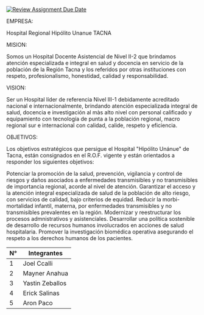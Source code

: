 [![Review Assignment Due Date](https://classroom.github.com/assets/deadline-readme-button-24ddc0f5d75046c5622901739e7c5dd533143b0c8e959d652212380cedb1ea36.svg)](https://classroom.github.com/a/4qIAkGT-)

EMPRESA: 

Hospital Regional Hipólito Unanue TACNA 

MISION:

Somos un Hospital Docente Asistencial de Nivel II-2 que brindamos atención especializada e integral en salud y docencia en servicio de la población de la Región Tacna y los referidos por otras instituciones con respeto, profesionalismo, honestidad, calidad y responsabilidad.

VISION:

Ser un Hospital líder de referencia Nivel III-1 debidamente acreditado nacional e internacionalmente, brindando atención especializada integral de salud, docencia e investigación al màs alto nivel con personal calificado y equipamiento con tecnología de punta a la población regional, macro regional sur e internacional con calidad, calide, respeto y eficiencia.

OBJETIVOS:

Los objetivos estratégicos que persigue el Hospital "Hipólito Unánue" de Tacna, están consignados en el R.O.F. vigente y están orientados a responder los siguientes objetivos:

Potenciar la promoción de la salud, prevención, vigilancia y control de riesgos y daños asociados a enfermedades transmisibles y no transmisibles de importancia regional, acorde al nivel de atención.
Garantizar el acceso y la atención integral especializada de salud de la población de alto riesgo, con servicios de calidad, bajo criterios de equidad.
Reducir la morbi-mortalidad infantil, materna, por  enfermedades transmisibles y no transmisibles prevalentes en la región.
Modernizar y reestructurar los procesos admnistrativos y asistenciales.
Desarrollar una política sostenible de desarrollo de recursos humanos involucrados  en acciones de salud hospitalaria.
Promover la investigación biomédica operativa asegurando el respeto a los derechos humanos de los pacientes.



| N° | Integrantes |
|-----------|-----------|
| 1  | Joel Ccalli |
| 2 | Mayner Anahua |
| 3 | Yastin Zeballos |
| 4 | Erick Salinas |
| 5 | Aron Paco |
